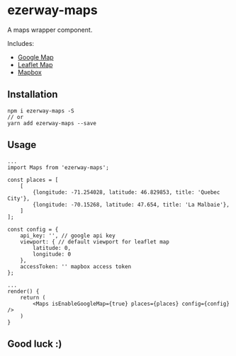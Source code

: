 # ezerway-maps
A maps wrapper component.

Includes:
- [Google Map](https://www.google.com/maps)
- [Leaflet Map](https://leafletjs.com)
- [Mapbox](https://www.mapbox.com)

## Installation

```
npm i ezerway-maps -S
// or
yarn add ezerway-maps --save
```

## Usage

```
...
import Maps from 'ezerway-maps';

const places = [
    [
        {longitude: -71.254028, latitude: 46.829853, title: 'Quebec City'},
        {longitude: -70.15268, latitude: 47.654, title: 'La Malbaie'},
    ]
];

const config = {
    api_key: '', // google api key
    viewport: { // default viewport for leaflet map
        latitude: 0,
        longitude: 0
    },
    accessToken: '' mapbox access token
};

...
render() {
    return (
        <Maps isEnableGoogleMap={true} places={places} config={config} />
    )
}

```

## Good luck :)